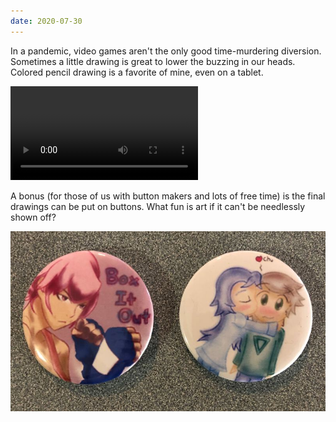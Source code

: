 ```yaml
---
date: 2020-07-30
---
```


In a pandemic, video games aren't the only good time-murdering diversion. Sometimes a little drawing is great to lower the buzzing in our heads. Colored pencil drawing is a favorite of mine, even on a tablet.

<video class="block mx-auto mb-4 width-100 md--width-75 lg--width-50" controls>
  <source src="/assets/videos/notes/karen-chu-timelapse.mp4" type="video/mp4">
  Your browser does not support the video tag.
</video>

A bonus (for those of us with button makers and lots of free time) is the final drawings can be put on buttons. What fun is art if it can't be needlessly shown off?

![Two buttons on a table, one of them with the complete image of a girl kissing a boy on the cheek.](/assets/images/notes/chu-boxing-buttons.jpg)
